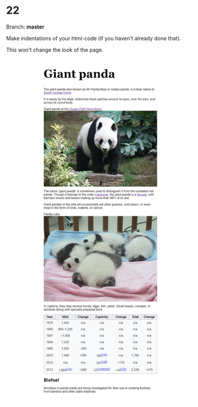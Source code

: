 # 22

Branch: **master**

Make indentations of your html-code (if you haven't already done that).

This won't change the look of the page.


![](22-Indentation.png)